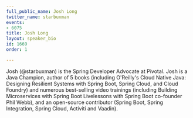 ```yaml
---
full_public_name: Josh Long
twitter_name: starbuxman
events:
- 6075
title: Josh Long
layout: speaker_bio
id: 1669
order: 1

---
```

Josh (@starbuxman) is the Spring Developer Advocate at Pivotal. Josh is a Java Champion, author of 5 books (including O'Reilly's Cloud Native Java: Designing Resilient Systems with Spring Boot, Spring Cloud, and Cloud Foundry) and numerous best-selling video trainings (including Building Microservices with Spring Boot Livelessons with Spring Boot co-founder Phil Webb), and an open-source contributor (Spring Boot, Spring Integration, Spring Cloud, Activiti and Vaadin). 
